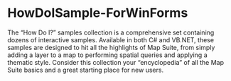 # HowDoISample-ForWinForms
The “How Do I?” samples collection is a comprehensive set containing dozens of interactive samples. Available in both C# and VB.NET, these samples are designed to hit all the highlights of Map Suite, from simply adding a layer to a map to performing spatial queries and applying a thematic style. Consider this collection your “encyclopedia” of all the Map Suite basics and a great starting place for new users.
